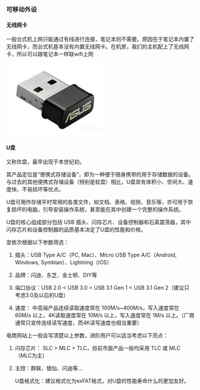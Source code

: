 ### 可移动外设

#### 无线网卡

一般台式机上网只能通过有线进行连接，笔记本则不需要。原因在于笔记本内置了无线网卡，而台式机基本没有内置无线网卡。在机房，我们的主机配上了无线网卡，所以可以跟笔记本一样联wifi上网

![无线网卡](../images/基础知识/无线网卡.jpg)

#### U盘

又称优盘，最早出现于本世纪初。

其产品定位是“便携式存储设备”，即为一种便于随身携带的用于存储数据的设备。与过去的其他便携式存储设备（特别是软盘）相比，U盘具有体积小、空间大、速度快、不易损坏等优点。

U盘可用作存储平时常用的各类文件，如文档、表格、视频、音乐等，亦可用于恢复损坏的电脑，引导安装操作系统，甚至能在其中创建一个完整的操作系统。

U盘的核心组成部分包括 USB 插头、闪存芯片、设备控制器和石英震荡器，其中闪存芯片和设备控制器的品质基本决定了U盘的性能和价格。

宜依次根据以下参数筛选：

1. 插头：USB Type A/C（PC, Mac）、Micro USB Type A/C（Android, Windows, Symbian）、Lightning（iOS）

2. 品牌：闪迪、东芝、金士顿、DIY等

3. 端口协议：USB 2.0 < USB 3.0 = USB 3.1 Gen 1 < USB 3.1 Gen 2（建议只考虑3.0及以后的U盘）

4. 速度：
   中高端产品连续读取速度常在 100M/s~400M/s，写入速度常在 60M/s 以上，4K读取速度常在 10M/s 以上，写入速度常在 1M/s 以上。（厂商通常只宣传连续读写速度，而4K读写速度也相当重要）


电商网站上一般会写清楚以上参数，进阶用户可以适当考虑以下亮点：

1. 闪存芯片： SLC > MLC > TLC，目前市面产品一般均采用 TLC 或 MLC（MLC为主）

2. 主控：群联、银灿、闪迪等…

   U盘格式化：建议格式化为exFAT格式，对U盘的性能寿命什么的更加友好。

<div STYLE="page-break-after: always;"></div>